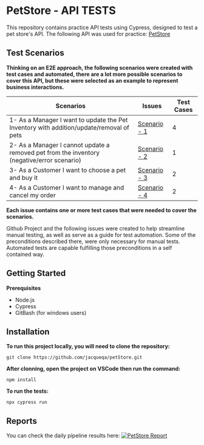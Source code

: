 # PetStore - API TESTS
This repository contains practice API tests using Cypress, designed to test a pet store's API.
The following API was used for practice: [PetStore](https://petstore.swagger.io/)

## Test Scenarios 

**Thinking on an E2E approach, the following scenarios were created with test cases and automated, there are a lot more possible scenarios to cover this API, but these were selected as an example to represent business interactions.**

| Scenarios | Issues | Test Cases | 
| ------ | ------ | ------ |
| 1-  As a Manager I want to update the Pet Inventory with addition/update/removal of pets | [Scenario - 1](https://github.com/jacqueqa/petStore/issues/12) | 4 |
| 2- As a Manager I cannot update a removed pet from the inventory (negative/error scenario) | [Scenario - 2 ](https://github.com/jacqueqa/petStore/issues/13) | 1 |
| 3- As a Customer I want to choose a pet and buy it |[Scenario - 3](https://github.com/jacqueqa/petStore/issues/11) | 2| 
| 4- As a Customer I want to manage and cancel my order| [Scenario - 4](https://github.com/jacqueqa/petStore/issues/14) | 2 |

**Each issue contains one or more test cases that were needed to cover the scenarios.**

Github Project and the following issues were created to help streamline manual testing, as well as serve as a guide for test automation.
Some of the preconditions described there, were only necessary for manual tests. Automated tests are capable fulfilling those preconditions in a self contained way.


## Getting Started

**Prerequisites**

- Node.js
- Cypress
- GitBash (for windows users)

## Installation 

**To run this project locally, you will need to clone the repository:**

```
git clone https://github.com/jacqueqa/petStore.git
```

**After clonning, open the project on VSCode then run the command:**

```
npm install
```

**To run the tests:**

```
npx cypress run
```

## Reports 
You can check the daily pipeline results here:
[![PetStore Report](https://github.com/jacqueqa/petStore/actions/workflows/cypress.yaml/badge.svg)](https://github.com/jacqueqa/petStore/actions/workflows/cypress.yaml)